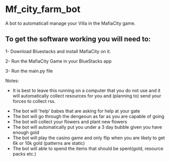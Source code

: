 # Mf_city_farm_bot
A bot to automaticall manage your Villa in the MafiaCity game.

## To get the software working you will need to:

1- Download Bluestacks and install MafiaCity on it. 

2- Run the MafiaCity Game in your BlueStacks app 

3- Run the main.py file 



Notes:

- It is best to leave this running on a computer that you do not use and it will automatically collect resources for you and (planning to) send your forces to collect rss.

<Future Updates>

- The bot will 'help' babes that are asking for help at your gate
- The bot will go through the dengeoun as far as you are capable of going
- The bot will collect your flowers and plant new flowers
- The bot will automatically put you under a 3 day bubble given you have enough gold
- The bot will play the casino game and only flip when you are likely to get 6k or 10k gold (patterns are static)
- The bot will able to spend the items that should be spent(gold, resource packs etc.)
